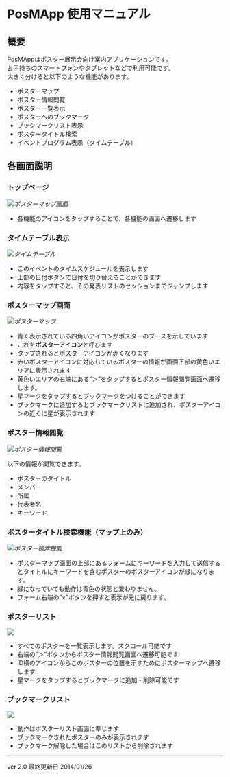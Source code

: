 # PosMApp 使用マニュアル

## 概要
PosMAppはポスター展示会向け案内アプリケーションです。  
お手持ちのスマートフォンやタブレットなどで利用可能です。  
大きく分けると以下のような機能があります。

- ポスターマップ
- ポスター情報閲覧
- ポスター一覧表示
- ポスターへのブックマーク
- ブックマークリスト表示
- ポスタータイトル検索
- イベントプログラム表示（タイムテーブル）

## 各画面説明
### トップページ
*![ポスターマップ画面](./deim2015_1.png)*

- 各機能のアイコンをタップすることで、各機能の画面へ遷移します

### タイムテーブル表示
*![タイムテーブル](./deim2015_2.png)*

- このイベントのタイムスケジュールを表示します
- 上部の日付ボタンで日付を切り替えることができます
- 内容をタップすると、その発表リストのセッションまでジャンプします
 
### ポスターマップ画面
*![ポスターマップ](./enPiTWS_2.png)*

- 青く表示されている四角いアイコンがポスターのブースを示しています
- これを**ポスターアイコン**と呼びます
- タップされるとポスターアイコンが赤くなります
- 赤いポスターアイコンに対応しているポスターの情報が画面下部の黄色いエリアに表示されます
- 黄色いエリアの右端にある”＞”をタップするとポスター情報閲覧画面へ遷移します。
- 星マークをタップするとブックマークをつけることができます
- ブックマークに追加するとブックマークリストに追加され、ポスターアイコンの近くに星が表示されます

### ポスター情報閲覧
*![ポスター情報閲覧](./enPiTWS_7.png)*

以下の情報が閲覧できます。

- ポスターのタイトル
- メンバー
- 所属
- 代表者名
- キーワード

### ポスタータイトル検索機能（マップ上のみ）
*![ポスター検索機能](./enPiTWS_3.png)*

- ポスターマップ画面の上部にあるフォームにキーワードを入力して送信するとタイトルにキーワードを含むポスターのポスターアイコンが緑になります。
- 緑になっていても動作は青色の状態と変わりません。
- フォーム右端の”×”ボタンを押すと表示が元に戻ります。

### ポスターリスト
*![](./enPiTWS_4.png)*

- すべてのポスターを一覧表示します。スクロール可能です
- 右端の”＞”ボタンからポスター情報閲覧画面へ遷移可能です
- ID横のアイコンからこのポスターの位置を示すためにポスターマップへ遷移します
- 星マークをタップするとブックマークに追加・削除可能です

### ブックマークリスト
*![](./enPiTWS_5.png)*

- 動作はポスターリスト画面に準じます
- ブックマークされたポスターのみが表示されます
- ブックマーク解除した場合はこのリストから削除されます
  
  
---
ver 2.0  最終更新日 2014/01/26